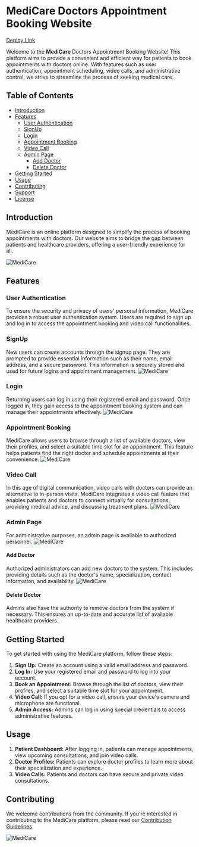 # MediCare Doctors Appointment Booking Website
[Deploy Link](https://teal-board-7169-ankit-doc-web.vercel.app/)

Welcome to the **MediCare** Doctors Appointment Booking Website! This platform aims to provide a convenient and efficient way for patients to book appointments with doctors online. With features such as user authentication, appointment scheduling, video calls, and administrative control, we strive to streamline the process of seeking medical care.



## Table of Contents

- [Introduction](#introduction)
- [Features](#features)
  - [User Authentication](#user-authentication)
  - [SignUp](#signup)
  - [Login](#login)
  - [Appointment Booking](#appointment-booking)
  - [Video Call](#video-call)
  - [Admin Page](#admin-page)
    - [Add Doctor](#add-doctor)
    - [Delete Doctor](#delete-doctor)
- [Getting Started](#getting-started)
- [Usage](#usage)
- [Contributing](#contributing)
- [Support](#support)
- [License](#license)

## Introduction

MediCare is an online platform designed to simplify the process of booking appointments with doctors. Our website aims to bridge the gap between patients and healthcare providers, offering a user-friendly experience for all.

![MediCare](https://i.ibb.co/9Z9H2n5/doctor-Img.png)

## Features

### User Authentication

To ensure the security and privacy of users' personal information, MediCare provides a robust user authentication system. Users are required to sign up and log in to access the appointment booking and video call functionalities.

### SignUp

New users can create accounts through the signup page. They are prompted to provide essential information such as their name, email address, and a secure password. This information is securely stored and used for future logins and appointment management.
![MediCare](https://imgtr.ee/images/2023/08/28/9bbdf832e129b833ab6229ea991219c0.png)
### Login

Returning users can log in using their registered email and password. Once logged in, they gain access to the appointment booking system and can manage their appointments effectively.
![MediCare](https://imgtr.ee/images/2023/08/28/9bc277a5873fc1fdb534e2e174678250.png)
### Appointment Booking

MediCare allows users to browse through a list of available doctors, view their profiles, and select a suitable time slot for an appointment. This feature helps patients find the right doctor and schedule appointments at their convenience.
![MediCare](https://imgtr.ee/images/2023/08/28/c91e40c7372c3e717c2abce4dcf2dd3c.png)
### Video Call

In this age of digital communication, video calls with doctors can provide an alternative to in-person visits. MediCare integrates a video call feature that enables patients and doctors to connect virtually for consultations, providing medical advice, and discussing treatment plans.
![MediCare](https://imgtr.ee/images/2023/08/28/456b9e2763d796f56684fb332f3c339c.png)
### Admin Page

For administrative purposes, an admin page is available to authorized personnel.
![MediCare](https://imgtr.ee/images/2023/08/28/6e4fe1521235b79354dfa7144cdeae23.png)
#### Add Doctor

Authorized administrators can add new doctors to the system. This includes providing details such as the doctor's name, specialization, contact information, and availability.
![MediCare](https://imgtr.ee/images/2023/08/28/5ad47f6109ef5ee52868438c9f6dc1fe.png)
#### Delete Doctor

Admins also have the authority to remove doctors from the system if necessary. This ensures an up-to-date and accurate list of available healthcare providers.

## Getting Started

To get started with using the MediCare platform, follow these steps:

1. **Sign Up:** Create an account using a valid email address and password.
2. **Log In:** Use your registered email and password to log into your account.
3. **Book an Appointment:** Browse through the list of doctors, view their profiles, and select a suitable time slot for your appointment.
4. **Video Call:** If you opt for a video call, ensure your device's camera and microphone are functional.
5. **Admin Access:** Admins can log in using special credentials to access administrative features.

## Usage

1. **Patient Dashboard:** After logging in, patients can manage appointments, view upcoming consultations, and join video calls.
2. **Doctor Profiles:** Patients can explore doctor profiles to learn more about their specialization and experience.
3. **Video Calls:** Patients and doctors can have secure and private video consultations.

## Contributing

We welcome contributions from the community. If you're interested in contributing to the MediCare platform, please read our [Contribution Guidelines](CONTRIBUTING.md).

![MediCare](https://imgtr.ee/images/2023/08/28/c91e40c7372c3e717c2abce4dcf2dd3c.png)




